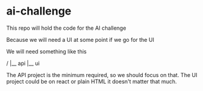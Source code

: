 # ai-challenge
This repo will hold the code for the AI challenge

Because we will need a UI at some point if we go for the UI

We will need something like this

/
  |__ api
  |__ ui


The API project is the minimum required, so we should focus on that. The UI project could be on react or plain HTML it doesn't matter that much.
